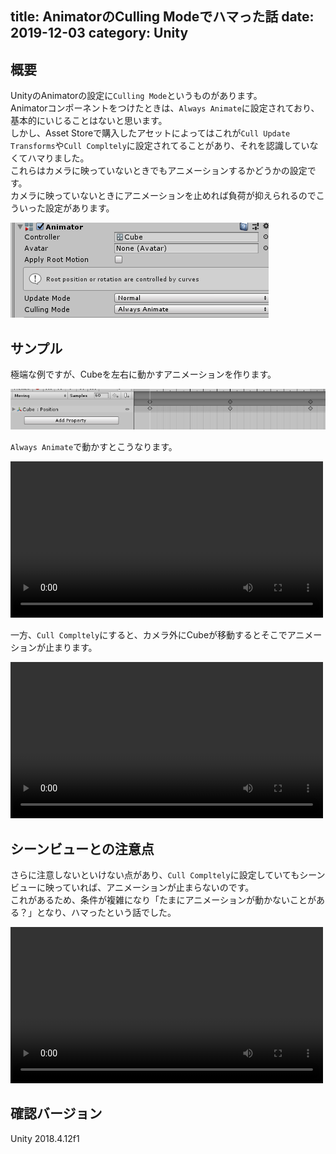title: AnimatorのCulling Modeでハマった話
date: 2019-12-03
category: Unity
---

## 概要

UnityのAnimatorの設定に`Culling Mode`というものがあります。  
Animatorコンポーネントをつけたときは、`Always Animate`に設定されており、基本的にいじることはないと思います。  
しかし、Asset Storeで購入したアセットによってはこれが`Cull Update Transforms`や`Cull Compltely`に設定されてることがあり、それを認識していなくてハマりました。  
これらはカメラに映っていないときでもアニメーションするかどうかの設定です。  
カメラに映っていないときにアニメーションを止めれば負荷が抑えられるのでこういった設定があります。

![Animator](/img/2019-12-03-animator-culling/animator.png)

## サンプル

極端な例ですが、Cubeを左右に動かすアニメーションを作ります。  

![Animation](/img/2019-12-03-animator-culling/animation.png)

`Always Animate`で動かすとこうなります。  

<video src="/img/2019-12-03-animator-culling/cube-move.mp4" width="500" controls></video>


一方、`Cull Compltely`にすると、カメラ外にCubeが移動するとそこでアニメーションが止まります。  

<video src="/img/2019-12-03-animator-culling/cube-move2.mp4" width="500" controls></video>


## シーンビューとの注意点

さらに注意しないといけない点があり、`Cull Compltely`に設定していてもシーンビューに映っていれば、アニメーションが止まらないのです。  
これがあるため、条件が複雑になり「たまにアニメーションが動かないことがある？」となり、ハマったという話でした。

<video src="/img/2019-12-03-animator-culling/cube-move3.mp4" width="500" controls></video>


## 確認バージョン

Unity 2018.4.12f1